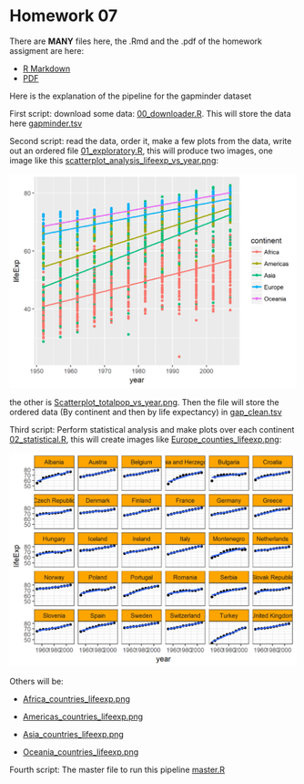 # Homework 07

There are **MANY** files here, the .Rmd and the .pdf of the homework assigment are here:
* [R Markdown](https://github.com/Mathnstein/STAT545-hw-griffith-cody/tree/master/HW07)
* [PDF](https://github.com/Mathnstein/STAT545-hw-griffith-cody/blob/master/HW07/Hw_07.pdf)

Here is the explanation of the pipeline for the gapminder dataset

First script: download some data: [00_downloader.R](https://github.com/Mathnstein/STAT545-hw-griffith-cody/blob/master/HW07/00_downloader.R). This will store the data here [gapminder.tsv](https://github.com/Mathnstein/STAT545-hw-griffith-cody/blob/master/HW07/gapminder.tsv)

Second script: read the data, order it, make a few plots from the data, write out an ordered file [01_exploratory.R](https://github.com/Mathnstein/STAT545-hw-griffith-cody/blob/master/HW07/01_exploratory.R), this will produce two images, one image like this [scatterplot_analysis_lifeexp_vs_year.png](https://github.com/Mathnstein/STAT545-hw-griffith-cody/blob/master/HW07/scatterplot_analysis_lifeexp_vs_year.png):

![](scatterplot_analysis_lifeexp_vs_year.png)

the other is [Scatterplot_totalpop_vs_year.png](https://github.com/Mathnstein/STAT545-hw-griffith-cody/blob/master/HW07/Scatterplot_totalpop_vs_year.png). Then the file will store the ordered data (By continent and then by life expectancy) in [gap_clean.tsv](https://github.com/Mathnstein/STAT545-hw-griffith-cody/blob/master/HW07/gap_clean.tsv)

Third script: Perform statistical analysis and make plots over each continent [02_statistical.R](https://github.com/Mathnstein/STAT545-hw-griffith-cody/blob/master/HW07/02_statistical.R), this will create images like [Europe_counties_lifeexp.png](https://github.com/Mathnstein/STAT545-hw-griffith-cody/blob/master/HW07/Europe_countries_lifeexp.png):

![](Europe_countries_lifeexp.png)

Others will be:

* [Africa_countries_lifeexp.png](https://github.com/Mathnstein/STAT545-hw-griffith-cody/blob/master/HW07/Africa_countries_lifeexp.png)

* [Americas_countries_lifeexp.png](https://github.com/Mathnstein/STAT545-hw-griffith-cody/blob/master/HW07/Americas_countries_lifeexp.png)

* [Asia_countries_lifeexp.png](https://github.com/Mathnstein/STAT545-hw-griffith-cody/blob/master/HW07/Asia_countries_lifeexp.png)

* [Oceania_countries_lifeexp.png](https://github.com/Mathnstein/STAT545-hw-griffith-cody/blob/master/HW07/Oceania_countries_lifeexp.png)

Fourth script: The master file to run this pipeline [master.R](https://github.com/Mathnstein/STAT545-hw-griffith-cody/blob/master/HW07/master.R)




